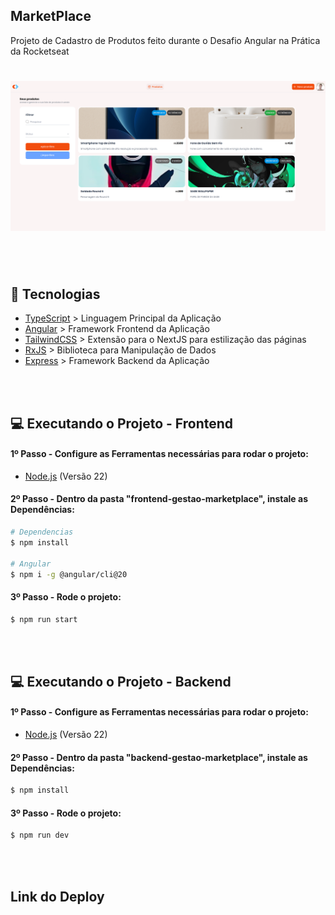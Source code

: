 
## MarketPlace
Projeto de Cadastro de Produtos feito durante o Desafio Angular na Prática da Rocketseat

<h1 align="center">
  <img alt="Dom Casmurro" title="Dom Casmurro" width="700" src=".github/image.png" />
</h1>

<br /><br />

## 🚀 Tecnologias
- [TypeScript](https://www.typescriptlang.org/) > Linguagem Principal da Aplicação
- [Angular](https://angular.dev/) > Framework Frontend da Aplicação 
- [TailwindCSS](https://tailwindcss.com/) > Extensão para o NextJS para estilização das páginas
- [RxJS](https://rxjs.dev/) > Biblioteca para Manipulação de Dados
- [Express](https://expressjs.com/) > Framework Backend da Aplicação


<br /><br />

## 💻 Executando o Projeto - Frontend


#### 1º Passo - Configure as Ferramentas necessárias para rodar o projeto:

- [Node.js](https://nodejs.org/en/) (Versão 22)


#### 2º Passo - Dentro da pasta "frontend-gestao-marketplace", instale as Dependências:

```bash
# Dependencias
$ npm install

# Angular
$ npm i -g @angular/cli@20
```

#### 3º Passo - Rode o projeto:

```bash
$ npm run start
```

<br /><br />

## 💻 Executando o Projeto - Backend


#### 1º Passo - Configure as Ferramentas necessárias para rodar o projeto:

- [Node.js](https://nodejs.org/en/) (Versão 22)


#### 2º Passo - Dentro da pasta "backend-gestao-marketplace", instale as Dependências:

```bash
$ npm install
```

#### 3º Passo - Rode o projeto:

```bash
$ npm run dev
```

<br /><br />

## Link do Deploy